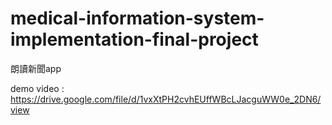 # medical-information-system-implementation-final-project
朗讀新聞app

demo video : https://drive.google.com/file/d/1vxXtPH2cvhEUffWBcLJacguWW0e_2DN6/view
